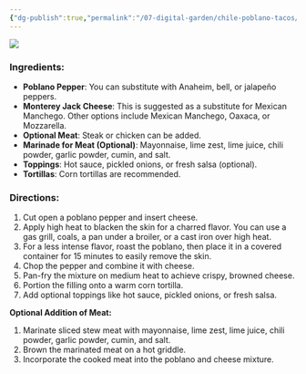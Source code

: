 ```yaml
---
{"dg-publish":true,"permalink":"/07-digital-garden/chile-poblano-tacos/","tags":["recipes"],"updated":"2025-04-05T20:46:35.260-07:00"}
---
```


![](https://youtu.be/YtkyC2Ctz6E)

### Ingredients:

- **Poblano Pepper**: You can substitute with Anaheim, bell, or jalapeño peppers.
- **Monterey Jack Cheese**: This is suggested as a substitute for Mexican Manchego. Other options include Mexican Manchego, Oaxaca, or Mozzarella.
- **Optional Meat**: Steak or chicken can be added.
- **Marinade for Meat (Optional)**: Mayonnaise, lime zest, lime juice, chili powder, garlic powder, cumin, and salt.
- **Toppings**: Hot sauce, pickled onions, or fresh salsa (optional).
- **Tortillas**: Corn tortillas are recommended.

### Directions:

1. Cut open a poblano pepper and insert cheese.
2. Apply high heat to blacken the skin for a charred flavor. You can use a gas grill, coals, a pan under a broiler, or a cast iron over high heat.
3. For a less intense flavor, roast the poblano, then place it in a covered container for 15 minutes to easily remove the skin.
4. Chop the pepper and combine it with cheese.
5. Pan-fry the mixture on medium heat to achieve crispy, browned cheese.
6. Portion the filling onto a warm corn tortilla.
7. Add optional toppings like hot sauce, pickled onions, or fresh salsa.

**Optional Addition of Meat:**

1. Marinate sliced stew meat with mayonnaise, lime zest, lime juice, chili powder, garlic powder, cumin, and salt.
2. Brown the marinated meat on a hot griddle.
3. Incorporate the cooked meat into the poblano and cheese mixture.